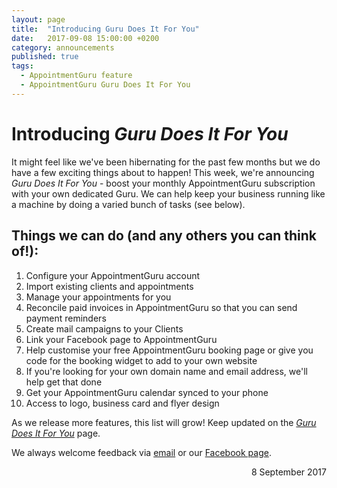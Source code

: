 ```yaml
---
layout: page
title:  "Introducing Guru Does It For You"
date:   2017-09-08 15:00:00 +0200
category: announcements
published: true
tags:
  - AppointmentGuru feature
  - AppointmentGuru Guru Does It For You
---
```

# Introducing *Guru Does It For You*

It might feel like we've been hibernating for the past few months but we do have a few exciting things about to happen! This week, we're announcing *Guru Does It For You* - boost your monthly AppointmentGuru subscription with your own dedicated Guru. We can help keep your business running like a machine by doing a varied bunch of tasks (see below).

## Things we can do (and any others you can think of!):

1. Configure your AppointmentGuru account
2. Import existing clients and appointments
3. Manage your appointments for you
4. Reconcile paid invoices in AppointmentGuru so that you can send payment reminders
5. Create mail campaigns to your Clients
6. Link your Facebook page to AppointmentGuru
7. Help customise your free AppointmentGuru booking page or give you code for the booking widget to add to your own website
8. If you're looking for your own domain name and email address, we'll help get that done
9. Get your AppointmentGuru calendar synced to your phone
10. Access to logo, business card and flyer design

As we release more features, this list will grow! Keep updated on the [*Guru Does It For You*](/guru-does-it-for-you) page.

We always welcome feedback via [email](mailto;support@appointmentguru.co) or our [Facebook page](https://www.facebook.com/appointmentguru/).

<div style="text-align: right">8 September 2017</div>
